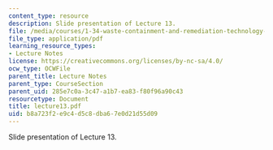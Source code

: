 ```yaml
---
content_type: resource
description: Slide presentation of Lecture 13.
file: /media/courses/1-34-waste-containment-and-remediation-technology-spring-2004/b8a723f2e9c4d5c8dba67e0d21d55d09_lecture13.pdf
file_type: application/pdf
learning_resource_types:
- Lecture Notes
license: https://creativecommons.org/licenses/by-nc-sa/4.0/
ocw_type: OCWFile
parent_title: Lecture Notes
parent_type: CourseSection
parent_uid: 285e7c0a-3c47-a1b7-ea83-f80f96a90c43
resourcetype: Document
title: lecture13.pdf
uid: b8a723f2-e9c4-d5c8-dba6-7e0d21d55d09
---
```

Slide presentation of Lecture 13.